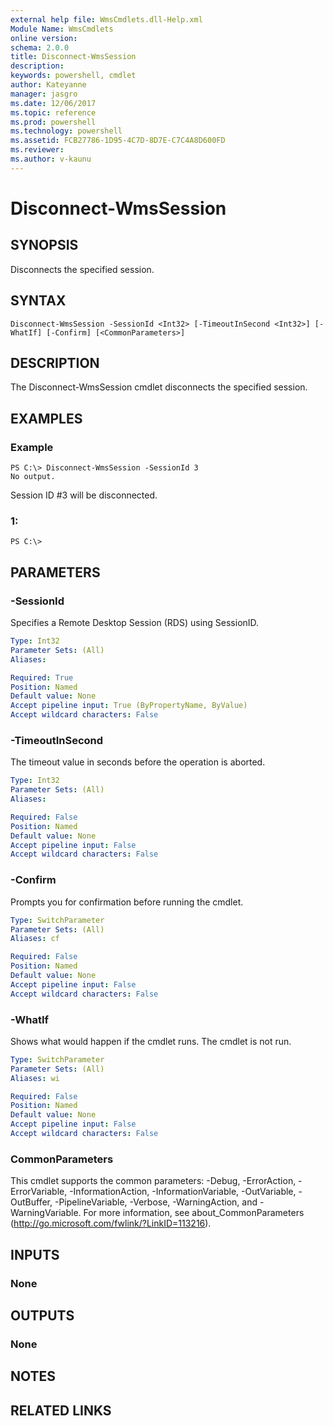 ```yaml
---
external help file: WmsCmdlets.dll-Help.xml
Module Name: WmsCmdlets
online version: 
schema: 2.0.0
title: Disconnect-WmsSession
description: 
keywords: powershell, cmdlet
author: Kateyanne
manager: jasgro
ms.date: 12/06/2017
ms.topic: reference
ms.prod: powershell
ms.technology: powershell
ms.assetid: FCB27786-1D95-4C7D-8D7E-C7C4A8D600FD
ms.reviewer:
ms.author: v-kaunu
---
```


# Disconnect-WmsSession

## SYNOPSIS
Disconnects the specified session.

## SYNTAX

```
Disconnect-WmsSession -SessionId <Int32> [-TimeoutInSecond <Int32>] [-WhatIf] [-Confirm] [<CommonParameters>]
```

## DESCRIPTION
The Disconnect-WmsSession cmdlet disconnects the specified session.

## EXAMPLES

### Example
```
PS C:\> Disconnect-WmsSession -SessionId 3
No output.
```

Session ID #3 will be disconnected.

### 1:
```
PS C:\>
```

## PARAMETERS

### -SessionId
Specifies a Remote Desktop Session (RDS) using SessionID.

```yaml
Type: Int32
Parameter Sets: (All)
Aliases: 

Required: True
Position: Named
Default value: None
Accept pipeline input: True (ByPropertyName, ByValue)
Accept wildcard characters: False
```

### -TimeoutInSecond
The timeout value in seconds before the operation is aborted.

```yaml
Type: Int32
Parameter Sets: (All)
Aliases: 

Required: False
Position: Named
Default value: None
Accept pipeline input: False
Accept wildcard characters: False
```

### -Confirm
Prompts you for confirmation before running the cmdlet.

```yaml
Type: SwitchParameter
Parameter Sets: (All)
Aliases: cf

Required: False
Position: Named
Default value: None
Accept pipeline input: False
Accept wildcard characters: False
```

### -WhatIf
Shows what would happen if the cmdlet runs. The cmdlet is not run.

```yaml
Type: SwitchParameter
Parameter Sets: (All)
Aliases: wi

Required: False
Position: Named
Default value: None
Accept pipeline input: False
Accept wildcard characters: False
```

### CommonParameters
This cmdlet supports the common parameters: -Debug, -ErrorAction, -ErrorVariable, -InformationAction, -InformationVariable, -OutVariable, -OutBuffer, -PipelineVariable, -Verbose, -WarningAction, and -WarningVariable. For more information, see about_CommonParameters (http://go.microsoft.com/fwlink/?LinkID=113216).

## INPUTS

### None

## OUTPUTS

### None

## NOTES

## RELATED LINKS

